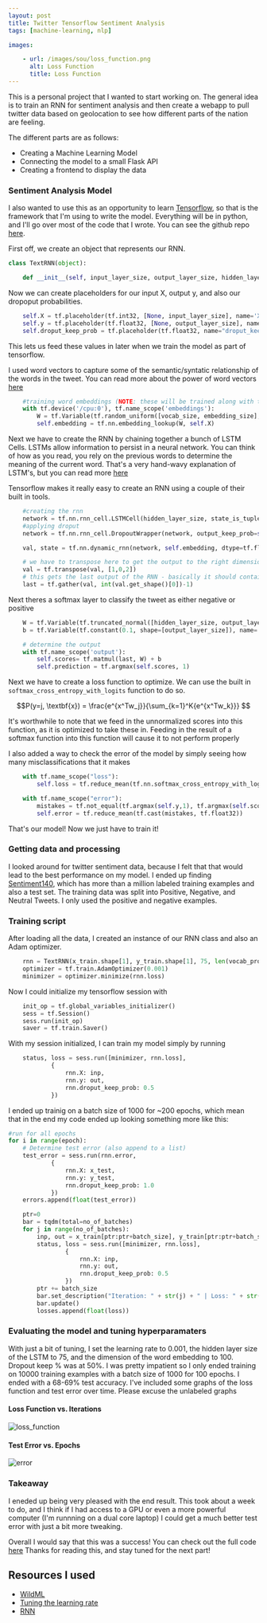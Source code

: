 ```yaml
---
layout: post
title: Twitter Tensorflow Sentiment Analysis
tags: [machine-learning, nlp]

images:

    - url: /images/sou/loss_function.png
      alt: Loss Function
      title: Loss Function
---
```


This is a personal project that I wanted to start working on. The general idea is to train an RNN for sentiment analysis and then create a webapp to pull twitter data based on geolocation to see how different parts of the nation are feeling.

The different parts are as follows:

  + Creating a Machine Learning Model
  + Connecting the model to a small Flask API
  + Creating a frontend to display the data
  
### Sentiment Analysis Model
I also wanted to use this as an opportunity to learn [Tensorflow](https://www.tensorflow.org/), so that is the framework that I'm using to write the model. 
Everything will be in python, and I'll go over most of the code that I wrote. You can see the github repo [here](https://github.com/jcaip/twitter_sentiment_analysis).

First off, we create an object that represents our RNN.

```python
class TextRNN(object):

    def __init__(self, input_layer_size, output_layer_size, hidden_layer_size, vocab_size, embedding_size, l2_reg=0.0):
```
Now we can create placeholders for our input X, output y, and also our dropoput probabilities.

```python
    self.X = tf.placeholder(tf.int32, [None, input_layer_size], name='X')
    self.y = tf.placeholder(tf.float32, [None, output_layer_size], name='y')
    self.droput_keep_prob = tf.placeholder(tf.float32, name="droput_keep_prob")
```
This lets us feed these values in later when we train the model as part of tensorflow.

I used word vectors to capture some of the semantic/syntatic relationship of the words in the tweet. You can read more about the power of word vectors [here](http://cs224d.stanford.edu/syllabus.html)

```python
    #training word embeddings (NOTE: these will be trained along with the rest of the model, these are not preloaded)
    with tf.device('/cpu:0'), tf.name_scope('embeddings'):
        W = tf.Variable(tf.random_uniform([vocab_size, embedding_size], -1.0,1.0))
        self.embedding = tf.nn.embedding_lookup(W, self.X)
```
Next we have to create the RNN by chaining together a bunch of LSTM Cells. LSTMs allow information to persist in a neural network. You can think of how as you read, you rely on the previous words to determine the meaning of the current word. That's a very hand-wavy explanation of LSTM's, but you can read more [here](http://colah.github.io/posts/2015-08-Understanding-LSTMs/)

Tensorflow makes it really easy to create an RNN using a couple of their built in tools.

```python
    #creating the rnn
    network = tf.nn.rnn_cell.LSTMCell(hidden_layer_size, state_is_tuple=True)
    #applying droput
    network = tf.nn.rnn_cell.DropoutWrapper(network, output_keep_prob=self.droput_keep_prob)

    val, state = tf.nn.dynamic_rnn(network, self.embedding, dtype=tf.float32)

    # we have to transpose here to get the output to the right dimensions
    val = tf.transpose(val, [1,0,2])
    # this gets the last output of the RNN - basically it should contain all the important words 
    last = tf.gather(val, int(val.get_shape()[0])-1)
```
Next theres a softmax layer to classify the tweet as either negative or positive

```python
    W = tf.Variable(tf.truncated_normal([hidden_layer_size, output_layer_size]), name='W')
    b = tf.Variable(tf.constant(0.1, shape=[output_layer_size]), name='b')

    # determine the output 
    with tf.name_scope('output'):
        self.scores= tf.matmul(last, W) + b
        self.prediction = tf.argmax(self.scores, 1)
```
Next we have to create a loss function to optimize. We can use the built in `softmax_cross_entropy_with_logits` function to do so.

$$P(y=j, \textbf{x}) = \frac{e^{x^Tw_j}}{\sum_{k=1}^K{e^{x^Tw_k}}} $$

It's worthwhile to note that we feed in the unnormalized scores into this function, as it is optimized to take these in. Feeding in the result of a softmax function into this function will cause it to not perform properly

I also added a way to check the error of the model by simply seeing how many misclassifications that it makes

```python 
    with tf.name_scope("loss"):
        self.loss = tf.reduce_mean(tf.nn.softmax_cross_entropy_with_logits(self.scores, self.y))

    with tf.name_scope("error"):
        mistakes = tf.not_equal(tf.argmax(self.y,1), tf.argmax(self.scores, 1))
        self.error = tf.reduce_mean(tf.cast(mistakes, tf.float32))
```
That's our model! Now we just have to train it!

### Getting data and processing
I looked around for twitter sentiment data, because I felt that that would lead to the best performance on my model.
I ended up finding [Sentiment140](http://help.sentiment140.com/for-students), which has more than a million labeled training examples and also a test set. 
The training data was split into Positive, Negative, and Neutral Tweets. I only used the positive and negative examples.

### Training script
After loading all the data, I created an instance of our RNN class and also an Adam optimizer.

```python
    rnn = TextRNN(x_train.shape[1], y_train.shape[1], 75, len(vocab_processor.vocabulary_), 200, l2_reg=0.0)
    optimizer = tf.train.AdamOptimizer(0.001)
    minimizer = optimizer.minimize(rnn.loss)
```
Now I could initialize my tensorflow session with 

```python
    init_op = tf.global_variables_initializer()
    sess = tf.Session()
    sess.run(init_op)
    saver = tf.train.Saver()
```

With my session initialized, I can train my model simply by running 

```python
    status, loss = sess.run([minimizer, rnn.loss],
            {
                rnn.X: inp,
                rnn.y: out,
                rnn.droput_keep_prob: 0.5
            })
```
I ended up trainig on a batch size of 1000 for ~200 epochs, which mean that in the end my code ended up looking something more like this:

```python
#run for all epochs
for i in range(epoch):
    # Determine test error (also append to a list)
    test_error = sess.run(rnn.error,
            {
                rnn.X: x_test,
                rnn.y: y_test,
                rnn.droput_keep_prob: 1.0
            })
    errors.append(float(test_error))

    ptr=0
    bar = tqdm(total=no_of_batches)
    for j in range(no_of_batches):
        inp, out = x_train[ptr:ptr+batch_size], y_train[ptr:ptr+batch_size]
        status, loss = sess.run([minimizer, rnn.loss],
                {
                    rnn.X: inp,
                    rnn.y: out,
                    rnn.droput_keep_prob: 0.5
                })
        ptr += batch_size
        bar.set_description("Iteration: " + str(j) + " | Loss: " + str(loss) + " | Error: " + str(test_error))
        bar.update()
        losses.append(float(loss))
```

### Evaluating the model and tuning hyperparamaters

With just a bit of tuning, I set the learning rate to 0.001, the hidden layer size of the LSTM to 75, and the dimension of the word embedding to 100. Dropout keep % was at 50%.
I was pretty impatient so I only ended training on 10000 training examples with a batch size of 1000 for 100 epochs. 
I ended with a 68-69% test accuracy. I've included some graphs of the loss function and test error over time. Please excuse the unlabeled graphs

#### Loss Function vs. Iterations
![loss_function](/images/sou/loss_function.png)

#### Test Error vs. Epochs
![error](/images/sou/error.png)

### Takeaway
I eneded up being very pleased with the end result. This took about a week to do, and I think if I had access to a GPU or even a more powerful computer (I'm runnning on a dual core laptop) I could get a much better test error with just a bit more tweaking. 

Overall I would say that this was a success! You can check out the full code [here](https://github.com/jcaip/twitter_sentiment_analysis)
Thanks for reading this, and stay tuned for the next part!

## Resources I used

+ [WildML](http://www.wildml.com/2015/12/implementing-a-cnn-for-text-classification-in-tensorflow/)
+ [Tuning the learning rate](http://cs231n.github.io/neural-networks-3/)
+ [RNN](http://monik.in/a-noobs-guide-to-implementing-rnn-lstm-using-tensorflow/)

